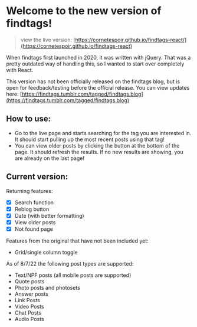 # Welcome to the new version of findtags!
> view the live version: [https://cornetespoir.github.io/findtags-react/](https://cornetespoir.github.io/findtags-react)

When findtags first launched in 2020, it was written with jQuery. That  was a pretty outdated way of handling this, so I wanted to start over completely with React. 

This version has not been officially released on the findtags blog, but is open for feedback/testing before the official release. You can view updates here: [https://findtags.tumblr.com/tagged/findtags.blog](https://findtags.tumblr.com/tagged/findtags.blog)

## How to use: 
- Go to the live page and starts searching for the tag you are interested in. It should start pulling up the most recent posts using that tag! 
- You can view older posts by clicking the button at the bottom of the page. It should refresh the results. If no new results are showing, you are already on the last page!

## Current version:

Returning features:
- [x] Search function
- [x] Reblog button
- [x] Date (with better formatting)
- [x] View older posts
- [x] Not found page

Features from the original that have not been included yet:
- Grid/single column toggle

As of 8/7/22 the following post types are supported:
- Text/NPF posts (all mobile posts are supported)
- Quote posts
- Photo posts and photosets
- Answer posts
- Link Posts
- Video Posts
- Chat Posts
- Audio Posts
